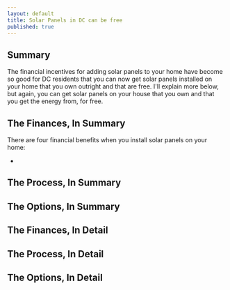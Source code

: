 ```yaml
---
layout: default
title: Solar Panels in DC can be free
published: true
---
```


## Summary

The financial incentives for adding solar panels to your home have become so good for DC residents that you can now get solar panels installed on your home that you own outright and that are free.  I'll explain more below, but again, you can get solar panels on your house that you own and that you get the energy from, for free.  

## The Finances, In Summary

There are four financial benefits when you install solar panels on your home:  

* 

## The Process, In Summary 



## The Options, In Summary 


## The Finances, In Detail 


## The Process, In Detail 



## The Options, In Detail 
